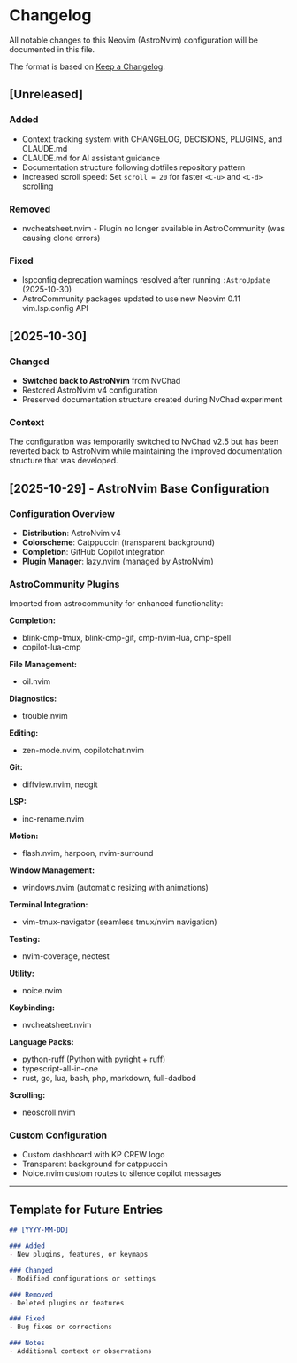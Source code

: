 # Changelog

All notable changes to this Neovim (AstroNvim) configuration will be documented in this file.

The format is based on [Keep a Changelog](https://keepachangelog.com/en/1.0.0/).

## [Unreleased]

### Added
- Context tracking system with CHANGELOG, DECISIONS, PLUGINS, and CLAUDE.md
- CLAUDE.md for AI assistant guidance
- Documentation structure following dotfiles repository pattern
- Increased scroll speed: Set `scroll = 20` for faster `<C-u>` and `<C-d>` scrolling

### Removed
- nvcheatsheet.nvim - Plugin no longer available in AstroCommunity (was causing clone errors)

### Fixed
- lspconfig deprecation warnings resolved after running `:AstroUpdate` (2025-10-30)
- AstroCommunity packages updated to use new Neovim 0.11 vim.lsp.config API

## [2025-10-30]

### Changed
- **Switched back to AstroNvim** from NvChad
- Restored AstroNvim v4 configuration
- Preserved documentation structure created during NvChad experiment

### Context
The configuration was temporarily switched to NvChad v2.5 but has been reverted back to AstroNvim while maintaining the improved documentation structure that was developed.

## [2025-10-29] - AstroNvim Base Configuration

### Configuration Overview
- **Distribution**: AstroNvim v4
- **Colorscheme**: Catppuccin (transparent background)
- **Completion**: GitHub Copilot integration
- **Plugin Manager**: lazy.nvim (managed by AstroNvim)

### AstroCommunity Plugins
Imported from astrocommunity for enhanced functionality:

**Completion:**
- blink-cmp-tmux, blink-cmp-git, cmp-nvim-lua, cmp-spell
- copilot-lua-cmp

**File Management:**
- oil.nvim

**Diagnostics:**
- trouble.nvim

**Editing:**
- zen-mode.nvim, copilotchat.nvim

**Git:**
- diffview.nvim, neogit

**LSP:**
- inc-rename.nvim

**Motion:**
- flash.nvim, harpoon, nvim-surround

**Window Management:**
- windows.nvim (automatic resizing with animations)

**Terminal Integration:**
- vim-tmux-navigator (seamless tmux/nvim navigation)

**Testing:**
- nvim-coverage, neotest

**Utility:**
- noice.nvim

**Keybinding:**
- nvcheatsheet.nvim

**Language Packs:**
- python-ruff (Python with pyright + ruff)
- typescript-all-in-one
- rust, go, lua, bash, php, markdown, full-dadbod

**Scrolling:**
- neoscroll.nvim

### Custom Configuration
- Custom dashboard with KP CREW logo
- Transparent background for catppuccin
- Noice.nvim custom routes to silence copilot messages

---

## Template for Future Entries

```markdown
## [YYYY-MM-DD]

### Added
- New plugins, features, or keymaps

### Changed
- Modified configurations or settings

### Removed
- Deleted plugins or features

### Fixed
- Bug fixes or corrections

### Notes
- Additional context or observations
```
